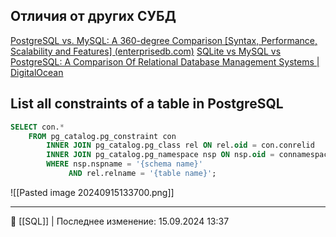 ## Отличия от других СУБД
[PostgreSQL vs. MySQL: A 360-degree Comparison [Syntax, Performance, Scalability and Features] (enterprisedb.com)](https://www.enterprisedb.com/blog/postgresql-vs-mysql-360-degree-comparison-syntax-performance-scalability-and-features)
[SQLite vs MySQL vs PostgreSQL: A Comparison Of Relational Database Management Systems | DigitalOcean](https://www.digitalocean.com/community/tutorials/sqlite-vs-mysql-vs-postgresql-a-comparison-of-relational-database-management-systems)

## List all constraints of a table in PostgreSQL

```sql
SELECT con.*
    FROM pg_catalog.pg_constraint con
        INNER JOIN pg_catalog.pg_class rel ON rel.oid = con.conrelid
        INNER JOIN pg_catalog.pg_namespace nsp ON nsp.oid = connamespace
        WHERE nsp.nspname = '{schema name}'
             AND rel.relname = '{table name}';
```

![[Pasted image 20240915133700.png]]



----
📂 [[SQL]] | Последнее изменение: 15.09.2024 13:37